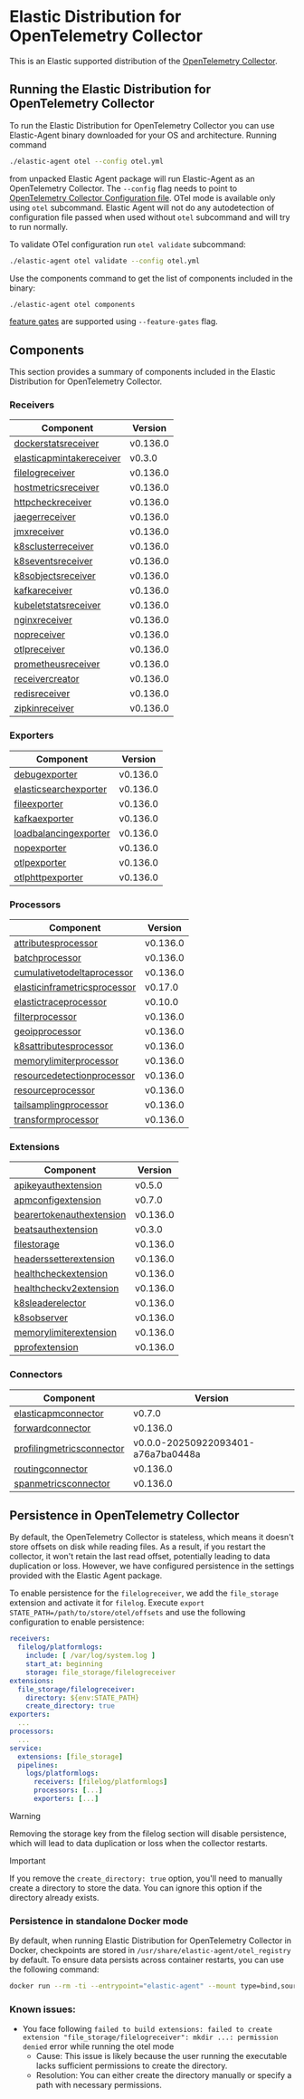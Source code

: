 # Elastic Distribution for OpenTelemetry Collector

This is an Elastic supported distribution of the [OpenTelemetry Collector](https://github.com/open-telemetry/opentelemetry-collector).

## Running the Elastic Distribution for OpenTelemetry Collector

To run the Elastic Distribution for OpenTelemetry Collector you can use Elastic-Agent binary downloaded for your OS and architecture.
Running command

```bash
./elastic-agent otel --config otel.yml
```

from unpacked Elastic Agent package will run Elastic-Agent as an OpenTelemetry Collector. The `--config` flag needs to point to [OpenTelemetry Collector Configuration file](https://opentelemetry.io/docs/collector/configuration/). OTel mode is available only using `otel` subcommand. Elastic Agent will not do any autodetection of configuration file passed when used without `otel` subcommand and will try to run normally.

To validate OTel configuration run `otel validate` subcommand:

```bash
./elastic-agent otel validate --config otel.yml
```

Use the components command to get the list of components included in the binary:

```bash
./elastic-agent otel components
```

[feature gates](https://github.com/open-telemetry/opentelemetry-collector/blob/main/featuregate/README.md#controlling-gates) are supported using `--feature-gates` flag.

## Components

This section provides a summary of components included in the Elastic Distribution for OpenTelemetry Collector.

### Receivers

| Component | Version |
|---|---|
| [dockerstatsreceiver](https://github.com/open-telemetry/opentelemetry-collector-contrib/blob/receiver/dockerstatsreceiver/v0.136.0/receiver/dockerstatsreceiver/README.md) | v0.136.0 |
| [elasticapmintakereceiver](https://github.com/elastic/opentelemetry-collector-components/blob/receiver/elasticapmintakereceiver/v0.3.0/receiver/elasticapmintakereceiver/README.md) | v0.3.0 |
| [filelogreceiver](https://github.com/open-telemetry/opentelemetry-collector-contrib/blob/receiver/filelogreceiver/v0.136.0/receiver/filelogreceiver/README.md) | v0.136.0 |
| [hostmetricsreceiver](https://github.com/open-telemetry/opentelemetry-collector-contrib/blob/receiver/hostmetricsreceiver/v0.136.0/receiver/hostmetricsreceiver/README.md) | v0.136.0 |
| [httpcheckreceiver](https://github.com/open-telemetry/opentelemetry-collector-contrib/blob/receiver/httpcheckreceiver/v0.136.0/receiver/httpcheckreceiver/README.md) | v0.136.0 |
| [jaegerreceiver](https://github.com/open-telemetry/opentelemetry-collector-contrib/blob/receiver/jaegerreceiver/v0.136.0/receiver/jaegerreceiver/README.md) | v0.136.0 |
| [jmxreceiver](https://github.com/open-telemetry/opentelemetry-collector-contrib/blob/receiver/jmxreceiver/v0.136.0/receiver/jmxreceiver/README.md) | v0.136.0 |
| [k8sclusterreceiver](https://github.com/open-telemetry/opentelemetry-collector-contrib/blob/receiver/k8sclusterreceiver/v0.136.0/receiver/k8sclusterreceiver/README.md) | v0.136.0 |
| [k8seventsreceiver](https://github.com/open-telemetry/opentelemetry-collector-contrib/blob/receiver/k8seventsreceiver/v0.136.0/receiver/k8seventsreceiver/README.md) | v0.136.0 |
| [k8sobjectsreceiver](https://github.com/open-telemetry/opentelemetry-collector-contrib/blob/receiver/k8sobjectsreceiver/v0.136.0/receiver/k8sobjectsreceiver/README.md) | v0.136.0 |
| [kafkareceiver](https://github.com/open-telemetry/opentelemetry-collector-contrib/blob/receiver/kafkareceiver/v0.136.0/receiver/kafkareceiver/README.md) | v0.136.0 |
| [kubeletstatsreceiver](https://github.com/open-telemetry/opentelemetry-collector-contrib/blob/receiver/kubeletstatsreceiver/v0.136.0/receiver/kubeletstatsreceiver/README.md) | v0.136.0 |
| [nginxreceiver](https://github.com/open-telemetry/opentelemetry-collector-contrib/blob/receiver/nginxreceiver/v0.136.0/receiver/nginxreceiver/README.md) | v0.136.0 |
| [nopreceiver](https://github.com/open-telemetry/opentelemetry-collector/blob/receiver/nopreceiver/v0.136.0/receiver/nopreceiver/README.md) | v0.136.0 |
| [otlpreceiver](https://github.com/open-telemetry/opentelemetry-collector/blob/receiver/otlpreceiver/v0.136.0/receiver/otlpreceiver/README.md) | v0.136.0 |
| [prometheusreceiver](https://github.com/open-telemetry/opentelemetry-collector-contrib/blob/receiver/prometheusreceiver/v0.136.0/receiver/prometheusreceiver/README.md) | v0.136.0 |
| [receivercreator](https://github.com/open-telemetry/opentelemetry-collector-contrib/blob/receiver/receivercreator/v0.136.0/receiver/receivercreator/README.md) | v0.136.0 |
| [redisreceiver](https://github.com/open-telemetry/opentelemetry-collector-contrib/blob/receiver/redisreceiver/v0.136.0/receiver/redisreceiver/README.md) | v0.136.0 |
| [zipkinreceiver](https://github.com/open-telemetry/opentelemetry-collector-contrib/blob/receiver/zipkinreceiver/v0.136.0/receiver/zipkinreceiver/README.md) | v0.136.0 |

### Exporters

| Component | Version |
|---|---|
| [debugexporter](https://github.com/open-telemetry/opentelemetry-collector/blob/exporter/debugexporter/v0.136.0/exporter/debugexporter/README.md) | v0.136.0 |
| [elasticsearchexporter](https://github.com/open-telemetry/opentelemetry-collector-contrib/blob/exporter/elasticsearchexporter/v0.136.0/exporter/elasticsearchexporter/README.md) | v0.136.0 |
| [fileexporter](https://github.com/open-telemetry/opentelemetry-collector-contrib/blob/exporter/fileexporter/v0.136.0/exporter/fileexporter/README.md) | v0.136.0 |
| [kafkaexporter](https://github.com/open-telemetry/opentelemetry-collector-contrib/blob/exporter/kafkaexporter/v0.136.0/exporter/kafkaexporter/README.md) | v0.136.0 |
| [loadbalancingexporter](https://github.com/open-telemetry/opentelemetry-collector-contrib/blob/exporter/loadbalancingexporter/v0.136.0/exporter/loadbalancingexporter/README.md) | v0.136.0 |
| [nopexporter](https://github.com/open-telemetry/opentelemetry-collector/blob/exporter/nopexporter/v0.136.0/exporter/nopexporter/README.md) | v0.136.0 |
| [otlpexporter](https://github.com/open-telemetry/opentelemetry-collector/blob/exporter/otlpexporter/v0.136.0/exporter/otlpexporter/README.md) | v0.136.0 |
| [otlphttpexporter](https://github.com/open-telemetry/opentelemetry-collector/blob/exporter/otlphttpexporter/v0.136.0/exporter/otlphttpexporter/README.md) | v0.136.0 |

### Processors

| Component | Version |
|---|---|
| [attributesprocessor](https://github.com/open-telemetry/opentelemetry-collector-contrib/blob/processor/attributesprocessor/v0.136.0/processor/attributesprocessor/README.md) | v0.136.0 |
| [batchprocessor](https://github.com/open-telemetry/opentelemetry-collector/blob/processor/batchprocessor/v0.136.0/processor/batchprocessor/README.md) | v0.136.0 |
| [cumulativetodeltaprocessor](https://github.com/open-telemetry/opentelemetry-collector-contrib/blob/processor/cumulativetodeltaprocessor/v0.136.0/processor/cumulativetodeltaprocessor/README.md) | v0.136.0 |
| [elasticinframetricsprocessor](https://github.com/elastic/opentelemetry-collector-components/blob/processor/elasticinframetricsprocessor/v0.17.0/processor/elasticinframetricsprocessor/README.md) | v0.17.0 |
| [elastictraceprocessor](https://github.com/elastic/opentelemetry-collector-components/blob/processor/elastictraceprocessor/v0.10.0/processor/elastictraceprocessor/README.md) | v0.10.0 |
| [filterprocessor](https://github.com/open-telemetry/opentelemetry-collector-contrib/blob/processor/filterprocessor/v0.136.0/processor/filterprocessor/README.md) | v0.136.0 |
| [geoipprocessor](https://github.com/open-telemetry/opentelemetry-collector-contrib/blob/processor/geoipprocessor/v0.136.0/processor/geoipprocessor/README.md) | v0.136.0 |
| [k8sattributesprocessor](https://github.com/open-telemetry/opentelemetry-collector-contrib/blob/processor/k8sattributesprocessor/v0.136.0/processor/k8sattributesprocessor/README.md) | v0.136.0 |
| [memorylimiterprocessor](https://github.com/open-telemetry/opentelemetry-collector/blob/processor/memorylimiterprocessor/v0.136.0/processor/memorylimiterprocessor/README.md) | v0.136.0 |
| [resourcedetectionprocessor](https://github.com/open-telemetry/opentelemetry-collector-contrib/blob/processor/resourcedetectionprocessor/v0.136.0/processor/resourcedetectionprocessor/README.md) | v0.136.0 |
| [resourceprocessor](https://github.com/open-telemetry/opentelemetry-collector-contrib/blob/processor/resourceprocessor/v0.136.0/processor/resourceprocessor/README.md) | v0.136.0 |
| [tailsamplingprocessor](https://github.com/open-telemetry/opentelemetry-collector-contrib/blob/processor/tailsamplingprocessor/v0.136.0/processor/tailsamplingprocessor/README.md) | v0.136.0 |
| [transformprocessor](https://github.com/open-telemetry/opentelemetry-collector-contrib/blob/processor/transformprocessor/v0.136.0/processor/transformprocessor/README.md) | v0.136.0 |

### Extensions

| Component | Version |
|---|---|
| [apikeyauthextension](https://github.com/elastic/opentelemetry-collector-components/blob/extension/apikeyauthextension/v0.5.0/extension/apikeyauthextension/README.md) | v0.5.0 |
| [apmconfigextension](https://github.com/elastic/opentelemetry-collector-components/blob/extension/apmconfigextension/v0.7.0/extension/apmconfigextension/README.md) | v0.7.0 |
| [bearertokenauthextension](https://github.com/open-telemetry/opentelemetry-collector-contrib/blob/extension/bearertokenauthextension/v0.136.0/extension/bearertokenauthextension/README.md) | v0.136.0 |
| [beatsauthextension](https://github.com/elastic/opentelemetry-collector-components/blob/extension/beatsauthextension/v0.3.0/extension/beatsauthextension/README.md) | v0.3.0 |
| [filestorage](https://github.com/open-telemetry/opentelemetry-collector-contrib/blob/extension/storage/filestorage/v0.136.0/extension/storage/filestorage/README.md) | v0.136.0 |
| [headerssetterextension](https://github.com/open-telemetry/opentelemetry-collector-contrib/blob/extension/headerssetterextension/v0.136.0/extension/headerssetterextension/README.md) | v0.136.0 |
| [healthcheckextension](https://github.com/open-telemetry/opentelemetry-collector-contrib/blob/extension/healthcheckextension/v0.136.0/extension/healthcheckextension/README.md) | v0.136.0 |
| [healthcheckv2extension](https://github.com/open-telemetry/opentelemetry-collector-contrib/blob/extension/healthcheckv2extension/v0.136.0/extension/healthcheckv2extension/README.md) | v0.136.0 |
| [k8sleaderelector](https://github.com/open-telemetry/opentelemetry-collector-contrib/blob/extension/k8sleaderelector/v0.136.0/extension/k8sleaderelector/README.md) | v0.136.0 |
| [k8sobserver](https://github.com/open-telemetry/opentelemetry-collector-contrib/blob/extension/observer/k8sobserver/v0.136.0/extension/observer/k8sobserver/README.md) | v0.136.0 |
| [memorylimiterextension](https://github.com/open-telemetry/opentelemetry-collector/blob/extension/memorylimiterextension/v0.136.0/extension/memorylimiterextension/README.md) | v0.136.0 |
| [pprofextension](https://github.com/open-telemetry/opentelemetry-collector-contrib/blob/extension/pprofextension/v0.136.0/extension/pprofextension/README.md) | v0.136.0 |

### Connectors

| Component | Version |
|---|---|
| [elasticapmconnector](https://github.com/elastic/opentelemetry-collector-components/blob/connector/elasticapmconnector/v0.7.0/connector/elasticapmconnector/README.md) | v0.7.0 |
| [forwardconnector](https://github.com/open-telemetry/opentelemetry-collector/blob/connector/forwardconnector/v0.136.0/connector/forwardconnector/README.md) | v0.136.0 |
| [profilingmetricsconnector](https://github.com/elastic/opentelemetry-collector-components/blob/a76a7ba0448a/connector/profilingmetricsconnector/README.md) | v0.0.0-20250922093401-a76a7ba0448a |
| [routingconnector](https://github.com/open-telemetry/opentelemetry-collector-contrib/blob/connector/routingconnector/v0.136.0/connector/routingconnector/README.md) | v0.136.0 |
| [spanmetricsconnector](https://github.com/open-telemetry/opentelemetry-collector-contrib/blob/connector/spanmetricsconnector/v0.136.0/connector/spanmetricsconnector/README.md) | v0.136.0 |
## Persistence in OpenTelemetry Collector

By default, the OpenTelemetry Collector is stateless, which means it doesn't store offsets on disk while reading files. As a result, if you restart the collector, it won't retain the last read offset, potentially leading to data duplication or loss. However, we have configured persistence in the settings provided with the Elastic Agent package.

To enable persistence for the `filelogreceiver`, we add the `file_storage` extension and activate it for `filelog`.
Execute `export STATE_PATH=/path/to/store/otel/offsets` and use the following configuration to enable persistence:

```yaml
receivers:
  filelog/platformlogs:
    include: [ /var/log/system.log ]
    start_at: beginning
    storage: file_storage/filelogreceiver
extensions:
  file_storage/filelogreceiver:
    directory: ${env:STATE_PATH}
    create_directory: true
exporters:
  ...
processors:
  ...
service:
  extensions: [file_storage]
  pipelines:
    logs/platformlogs:
      receivers: [filelog/platformlogs]
      processors: [...]
      exporters: [...]
```

> [!WARNING]
Removing the storage key from the filelog section will disable persistence, which will lead to data duplication or loss when the collector restarts.

> [!IMPORTANT]
If you remove the `create_directory: true` option, you'll need to manually create a directory to store the data. You can ignore this option if the directory already exists.

### Persistence in standalone Docker mode

By default, when running Elastic Distribution for OpenTelemetry Collector in Docker, checkpoints are stored in `/usr/share/elastic-agent/otel_registry` by default. To ensure data persists across container restarts, you can use the following command:

```bash
docker run --rm -ti --entrypoint="elastic-agent" --mount type=bind,source=/path/on/host,target=/usr/share/elastic-agent/otel_registry  docker.elastic.co/elastic-agent/elastic-agent:9.0.0-SNAPSHOT otel
```

### Known issues:
-  You face following `failed to build extensions: failed to create extension "file_storage/filelogreceiver": mkdir ...: permission denied` error while running the otel mode
	- Cause: This issue is likely because the user running the executable lacks sufficient permissions to create the directory.
	- Resolution: You can either create the directory manually or specify a path with necessary permissions.
